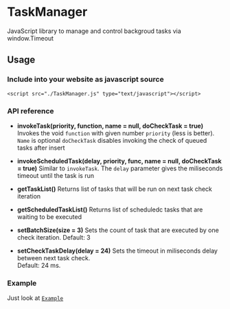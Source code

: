 # TaskManager
JavaScript library to manage and control backgroud tasks via window.Timeout

## Usage
### Include into your website as javascript source
```<script src="./TaskManager.js" type="text/javascript"></script>```

### API reference
 - **invokeTask(priority, function, name = null, doCheckTask = true)**<br>
 Invokes the void ```function``` with given number ```priority``` (less is better).
 ```Name``` is optional
 ```doCheckTask``` disables invoking the check of queued tasks after insert
 
 - **invokeScheduledTask(delay, priority, func, name = null, doCheckTask = true)**
 Similar to ```invokeTask```. The ```delay``` parameter gives the miliseconds timeout until the task is run
 
 - **getTaskList()**
 Returns list of tasks that will be run on next task check iteration
 
 - **getScheduledTaskList()**
 Returns list of scheduledc tasks that are waiting to be executed
 
 - **setBatchSize(size = 3)**
 Sets the count of task that are executed by one check iteration.
 Default: 3
 
 - **setCheckTaskDelay(delay = 24)**
 Sets the timeout in miliseconds  delay between next task check.
 <br>Default: 24 ms.

### Example
Just look at
[`Example`](https://github.com/birko/TaskManager/blob/master/index.html)
